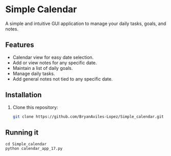 # Simple Calendar

A simple and intuitive GUI application to manage your daily tasks, goals, and notes.

## Features

- Calendar view for easy date selection.
- Add or view notes for any specific date.
- Maintain a list of daily goals.
- Manage daily tasks.
- Add general notes not tied to any specific date.

## Installation

1. Clone this repository:
   ```bash
   git clone https://github.com/BryanAviles-Lopez/Simple_calendar.git

## Running it
```
cd Simple_calendar
python calendar_app_17.py
```
